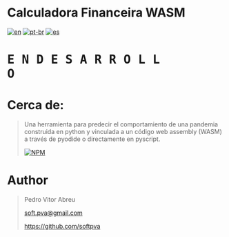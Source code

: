 # **Calculadora Financeira WASM**
[![en](https://img.shields.io/badge/lang-en-red.svg)](./README.md)
[![pt-br](https://img.shields.io/badge/lang-pt--br-green.svg)](./README.pt-br.md)
[![es](https://img.shields.io/badge/lang-es-yellow.svg)](./README.es.md)
  

# <pre>**E N    D E S A R R O L L O**</pre>

# Cerca de:
> Una herramienta para predecir el comportamiento de una pandemia construida en python y vinculada a un código web assembly (WASM) a través de pyodide o directamente en pyscript.
>
>
> [![NPM](https://img.shields.io/npm/l/react)](./LICENSE) 



# Author
> Pedro Vitor Abreu
>
> <soft.pva@gmail.com>
>
> <https://github.com/softpva>